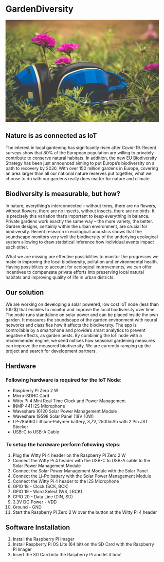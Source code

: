 # GardenDiversity
<p align="center">
<img src="images/folder.jpg">
</p>

## Nature is as connected as IoT
The interest in local gardening has signifcantly risen after Covid-19. Recent surveys show that 80% of the European population are willing to privately contribute to conserve natural habitats. In addition, the new EU Biodiversity Strategy has been just announced aiming to put Europe’s biodiversity on a path to recovery by 2030. With over 150 million gardens in Europe, covering an area larger than all our national nature reserves put together, what we choose to do with our gardens really does matter for nature and climate.

## Biodiversity is measurable, but how?
In nature, everything’s interconnected – without trees, there are no flowers, without flowers, there are no insects, without insects, there are no birds. It is precisely this variation that’s important to keep everything in balance. Private gardens work exactly the same way – the more variety, the better. Garden designs, certainly within the urban environment, are crucial for biodiversity.
Recent research in ecological acoustics shows that the soundscape monitors very well the biodiversity of the underlying ecological system allowing to draw statistical inference how individual events impact each other.
 
What we are missing are effective possibilities to monitor the progresses we make in improving the local biodiversity, pollution and environmental health. Having possiblities to account for ecological improvements, we can offer incentives to compensate private efforts into preserving local natural habitats and improving quality of life in urban districts.

## Our solution
We are working on developing a solar powered, low cost IoT node (less than 100 $) that enables to monitor and improve the local biodiversity over time. The node runs standalone on solar power and can be placed inside the own garden. It measures the soundscape of the garden environment with neural networks and classifies how it affects the biodiversity. The app is controllable by a smartphone and provide’s smart analytics to prevent negative effects, as garden pests. By combining the IoT node with a recommender engine, we send notices how seasonal gardening measures can improve the measured biodiversity. We are currently ramping up the project and search for development partners.

## Hardware

### Following hardware is required for the IoT Node:
- Raspberry Pi Zero 2 W
- Micro-SDHC Card
- Witty Pi 4 Mini Real Time Clock and Power Management 
- INMP 441 I2S Microphone
- Waveshare 16120 Solar Power Management Module
- Waveshare 19598 Solar Panel (18V 10W)
- LP-785060 Lithium-Polymer battery, 3,7V, 2500mAh with 2 Pin JST Stecker 
- USB-C to USB-A Cable

### To setup the hardware perform following steps:
1. Plug the Witty Pi 4 header on the Raspberry Pi Zero 2 W
2. Connect the Witty Pi 4 header with the USB-C to USB-A cable to the Solar Power Management Module
3. Connect the Solar Power Management Module with the Solar Panel
4. Connect the Li-Po battery with the Solar Power Management Module
5. Connect the Witty Pi 4 header to the I2S Microphone
6. GPIO 18 - Clock (SCK, BCK)
7. GPIO 19 - Word Select (WS, LRCK)
8. GPIO 20 - Data Line (DIN, SD)
9. 3.3V DC Power - VDD
10. Ground - GND
11. Start the Raspberry Pi Zero 2 W over the button at the Witty Pi 4 header

## Software Installation
1. Install the Raspberry Pi Imager
2. Install Raspberry Pi OS Lite (64 bit) on the SD Card with the Raspberry Pi Imager
3. Insert the SD Card into the Raspberry Pi and let it boot

